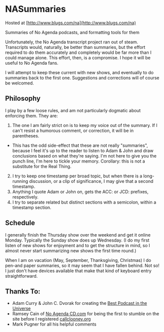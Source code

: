 NASummaries
===========

Hosted at [http://www.blugs.com/na](http://www.blugs.com/na)

Summaries of No Agenda podcasts, and formatting tools for them

Unfortunately, the No Agenda transcript project ran out of steam.
Transcripts would, naturally, be better than summaries, but the
effort required to do them accurately and completely would be
far more than I could manage alone. This effort, then, is a
compromise. I hope it will be useful to No Agenda fans.

I will attempt to keep these current with new shows, and eventually
to do summaries back to the first one. Suggestions and corrections
will of course be welcomed.

Philosophy
--------
 
I play by a few loose rules, and am not particularly dogmatic about
enforcing them. They are:

1. The one I am fairly strict on is to keep my voice out of the summary.
   If I can't resist a humorous comment, or correction, it will
   be in parentheses.
  * This has the odd side-effect that these are not really "summaries",
     because I feel it's up to the reader to listen to Adam & John and
     draw conclusions based on what they're saying. I'm not here to
     give you the punch line, I'm here to tickle your memory.
     Corollary: this is not a substitute for the Real Thing.
2. I try to keep one timestamp per broad topic, but when there is
   a long-running discussion, or a clip of significance, I may
   give that a second timestamp.
3. Anything I quote Adam or John on, gets the ACC: or JCD: prefixes,
   respectively.
4. I try to separate related but distinct sections with a semicolon,
   within a timestamp section.

Schedule
--------

I generally finish the Thursday show over the weekend and get it
online Monday. Typically the Sunday show does up Wednesday. (I do
my first listen of new shows for enjoyment and to get the structure
in mind, so I almost never start summarizing new shows the first time
round.)

When I am on vacation (May, September, Thanksgiving, Christmas) I do
pen-and paper summaries, so it may seem that I have fallen behind.
Not so! I just don't have devices available that make that kind of
keyboard entry straightforward.

Thanks To:
----------

* Adam Curry & John C. Dvorak for creating the
[Best Podcast in the Universe](http://noagendashow.com)
* Ramsey Cain of [No Agenda CD.com](http://noagendacd.com) for being the first
to stumble on the site before I registered
[callclooney.org](http://callclooney.org)
* Mark Pugner for all his helpful comments
